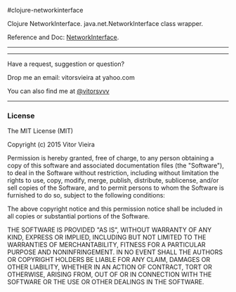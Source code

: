 #clojure-networkinterface


Clojure NetworkInterface. java.net.NetworkInterface class wrapper.

Reference and Doc: [NetworkInterface](https://docs.oracle.com/javase/7/docs/api/java/net/NetworkInterface.html).

-----------------------------------------------------------------------------------------------

---
Have a request, suggestion or question?

Drop me an email: vitorsvieira at yahoo.com

You can also find me at [@vitorsvvv](https://twitter.com/vitorsvvv)


---

### License

The MIT License (MIT)

Copyright (c) 2015 Vitor Vieira

Permission is hereby granted, free of charge, to any person obtaining a copy
of this software and associated documentation files (the "Software"), to deal
in the Software without restriction, including without limitation the rights
to use, copy, modify, merge, publish, distribute, sublicense, and/or sell
copies of the Software, and to permit persons to whom the Software is
furnished to do so, subject to the following conditions:

The above copyright notice and this permission notice shall be included in all
copies or substantial portions of the Software.

THE SOFTWARE IS PROVIDED "AS IS", WITHOUT WARRANTY OF ANY KIND, EXPRESS OR
IMPLIED, INCLUDING BUT NOT LIMITED TO THE WARRANTIES OF MERCHANTABILITY,
FITNESS FOR A PARTICULAR PURPOSE AND NONINFRINGEMENT. IN NO EVENT SHALL THE
AUTHORS OR COPYRIGHT HOLDERS BE LIABLE FOR ANY CLAIM, DAMAGES OR OTHER
LIABILITY, WHETHER IN AN ACTION OF CONTRACT, TORT OR OTHERWISE, ARISING FROM,
OUT OF OR IN CONNECTION WITH THE SOFTWARE OR THE USE OR OTHER DEALINGS IN THE
SOFTWARE.
